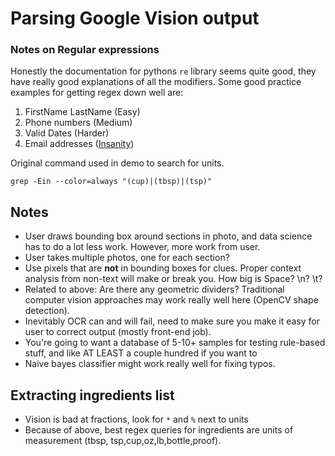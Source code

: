 # Parsing Google Vision output
### Notes on Regular expressions
Honestly the documentation for pythons `re` library seems quite good, they have
really good explanations of all the modifiers. Some good practice examples for
getting regex down well are:
1. FirstName LastName (Easy)
2. Phone numbers (Medium)
3. Valid Dates (Harder)
3. Email addresses ([Insanity](https://www.regular-expressions.info/email.html))

Original command used in demo to search for units.
```
grep -Ein --color=always "(cup)|(tbsp)|(tsp)"
```

## Notes
* User draws bounding box around sections in photo, and data science has to do a
  lot less work. However, more work from user.
* User takes multiple photos, one for each section?
* Use pixels that are **not** in bounding boxes for clues. Proper context analysis
  from non-text will make or break you. How big is Space? \n? \t?
* Related to above: Are there any geometric dividers? Traditional computer
  vision approaches may work really well here (OpenCV shape detection). 
* Inevitably OCR can and will fail, need to make sure you make it easy for user
  to correct output (mostly front-end job).
* You're going to want a database of 5-10+ samples for testing rule-based stuff,
  and like AT LEAST a couple hundred if you want to 
* Naive bayes classifier might work really well for fixing typos.

## Extracting ingredients list
* Vision is bad at fractions, look for `*` and `%` next to units 
* Because of above, best regex queries for ingredients are units of measurement (tbsp,
  tsp,cup,oz,lb,bottle,proof).
